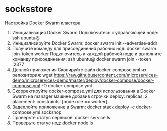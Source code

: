 # socksstore

Настройка Docker Swarm кластера
1. Инициализация Docker Swarm
   Подключитесь к управляющей ноде:
   ssh ubuntu@<manager-ip>
2. Инициализируйте Docker Swarm:
   docker swarm init --advertise-addr <manager-ip>
3. Получите команду для присоединения рабочих нод:
   docker swarm join-token worker
   Подключитесь к каждой рабочей ноде и выполните команду присоединения:
   ssh ubuntu@<worker-ip>
   docker swarm join --token <worker-join-token> <manager-ip>:2377
4. Деплой приложения
   Скопируйте файл docker-compose.yml из репозитория:
   wget https://raw.githubusercontent.com/microservices-demo/microservices-demo/master/deploy/docker-compose/docker-compose.yml -O docker-compose.yml
5. Скорректируйте docker-compose.yml для использования в Docker Swarm на manager машине добавив строчки
   deploy:
   replicas: 2
   placement:
   constraints: [node.role == worker]
6. Задеплойте приложение в Swarm:
   docker stack deploy -c docker-compose.yml sockshop
7. Проверьте статус сервисов:
   docker service ls
8. Проверьте статус нод:
   docker node ls
